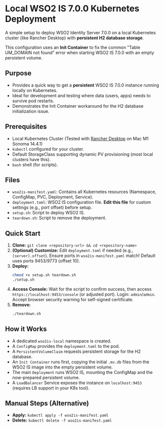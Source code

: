 # Local WSO2 IS 7.0.0 Kubernetes Deployment

A simple setup to deploy WSO2 Identity Server 7.0.0 on a local Kubernetes cluster (like Rancher Desktop) with **persistent H2 database storage**.

This configuration uses an **Init Container** to fix the common "Table UM_DOMAIN not found" error when starting WSO2 IS 7.0.0 with an empty persistent volume.

## Purpose

* Provides a quick way to get a **persistent** WSO2 IS 7.0.0 instance running locally on Kubernetes.
* Ideal for development and testing where data (users, apps) needs to survive pod restarts.
* Demonstrates the Init Container workaround for the H2 database initialization issue.

## Prerequisites

* Local Kubernetes Cluster (Tested with [Rancher Desktop](https://rancherdesktop.io/) on Mac M1 Sonoma 14.4.1)
* `kubectl` configured for your cluster.
* Default StorageClass supporting dynamic PV provisioning (most local clusters have this).
* `bash` shell (for scripts).

## Files

* `wso2is-manifest.yaml`: Contains all Kubernetes resources (Namespace, ConfigMap, PVC, Deployment, Service).
* `deployment.toml`: WSO2 IS configuration file. **Edit this file** for custom settings (e.g., port offset) before setup.
* `setup.sh`: Script to deploy WSO2 IS.
* `teardown.sh`: Script to remove the deployment.

## Quick Start

1.  **Clone:** `git clone <repository-url> && cd <repository-name>`
2.  **(Optional) Customize:** Edit `deployment.toml` if needed (e.g., `[server].offset`). Ensure ports in `wso2is-manifest.yaml` match! Default uses ports 9453/9773 (offset 10).
3.  **Deploy:**
    ```bash
    chmod +x setup.sh teardown.sh
    ./setup.sh
    ```
4.  **Access Console:** Wait for the script to confirm success, then access `https://localhost:9453/console` (or adjusted port). Login: `admin`/`admin`. Accept browser security warning for self-signed certificate.
5.  **Remove:**
    ```bash
    ./teardown.sh
    ```

## How it Works

* A dedicated `wso2is-local` namespace is created.
* A `ConfigMap` provides the `deployment.toml` to the pod.
* A `PersistentVolumeClaim` requests persistent storage for the H2 database.
* An `Init Container` runs first, copying the initial `.mv.db` files from the WSO2 IS image into the empty persistent volume.
* The main `Deployment` runs WSO2 IS, mounting the ConfigMap and the now-prepared persistent volume.
* A `LoadBalancer` Service exposes the instance on `localhost:9453` (requires LB support in your K8s tool).

## Manual Steps (Alternative)

* **Apply:** `kubectl apply -f wso2is-manifest.yaml`
* **Delete:** `kubectl delete -f wso2is-manifest.yaml`